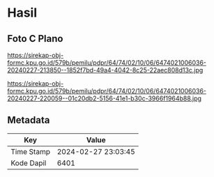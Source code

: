 # Hasil

## Foto C Plano

https://sirekap-obj-formc.kpu.go.id/579b/pemilu/pdpr/64/74/02/10/06/6474021006036-20240227-213850--1852f7bd-49a4-4042-8c25-22aec808d13c.jpg

https://sirekap-obj-formc.kpu.go.id/579b/pemilu/pdpr/64/74/02/10/06/6474021006036-20240227-220059--01c20db2-5156-41e1-b30c-3966f1964b88.jpg


## Metadata

| Key        | Value               |
| ---------- | ------------------- |
| Time Stamp | 2024-02-27 23:03:45 |
| Kode Dapil | 6401                |



